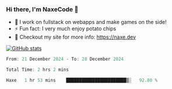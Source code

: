 ### Hi there, I'm NaxeCode 👋
- 🔭 I work on fullstack on webapps and make games on the side!
- ⚡ Fun fact: I very much enjoy potato chips
- 🔋 Checkout my site for more info: https://naxe.dev

[![GitHub stats](https://github-readme-stats.vercel.app/api?username=naxecode&theme=onedark)](https://naxe.dev)

<!--START_SECTION:waka-->

```csharp
From: 21 December 2024 - To: 28 December 2024

Total Time: 2 hrs 2 mins

Haxe   1 hr 53 mins    ███████████████████████▒░   92.80 %
```

<!--END_SECTION:waka-->



<!--
**NaxeCode/NaxeCode** is a ✨ _special_ ✨ repository because its `README.md` (this file) appears on your GitHub profile.

Here are some ideas to get you started:

- 🔭 I’m currently working on Web apps for indie games!
- 🌱 I’m currently mastering C#
- 👯 I’m looking to collaborate on ...
- 🤔 I’m looking for help with ...
- 💬 Ask me about ...
- 📫 How to reach me: ...
- 😄 Pronouns: ...
- ⚡ Fun fact: I love chips
-->
